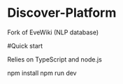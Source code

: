 # Discover-Platform
Fork of EveWiki (NLP database)

#Quick start

Relies on TypeScript and node.js

npm install
npm run dev
